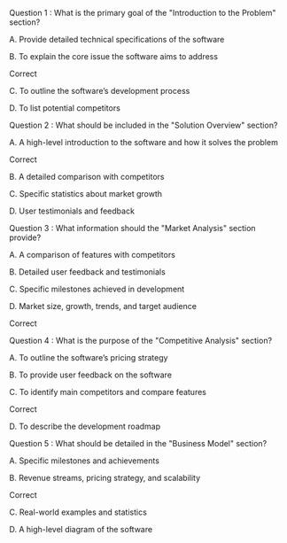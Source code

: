 Question 1 :
What is the primary goal of the "Introduction to the Problem" section?


A.
Provide detailed technical specifications of the software


B.
To explain the core issue the software aims to address


Correct

C.
To outline the software’s development process


D.
To list potential competitors


Question 2 :
What should be included in the "Solution Overview" section?


A.
A high-level introduction to the software and how it solves the problem


Correct

B.
A detailed comparison with competitors


C.
Specific statistics about market growth


D.
User testimonials and feedback


Question 3 :
What information should the "Market Analysis" section provide?


A.
A comparison of features with competitors


B.
Detailed user feedback and testimonials


C.
Specific milestones achieved in development


D.
Market size, growth, trends, and target audience


Correct

Question 4 :
What is the purpose of the "Competitive Analysis" section?


A.
To outline the software’s pricing strategy


B.
To provide user feedback on the software


C.
To identify main competitors and compare features


Correct

D.
To describe the development roadmap


Question 5 :
What should be detailed in the "Business Model" section?


A.
Specific milestones and achievements


B.
Revenue streams, pricing strategy, and scalability


Correct

C.
Real-world examples and statistics


D.
A high-level diagram of the software